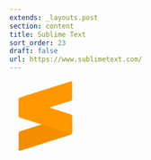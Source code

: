 ```yaml
---
extends: _layouts.post
section: content
title: Sublime Text
sort_order: 23
draft: false
url: https://www.sublimetext.com/
---
```

<svg xmlns="http://www.w3.org/2000/svg" viewBox="0 0 128 128" width="128" height="128"><defs><linearGradient gradientTransform="matrix(3.08228 -10.3064 8.72379 3.56577 19.84 42.498)" gradientUnits="userSpaceOnUse" x2="1"><stop offset="0" stop-color="#ff9700"/><stop offset=".53" stop-color="#f48e00"/><stop offset="1" stop-color="#ce6e00"/></linearGradient></defs><g clip-rule="evenodd" fill-rule="evenodd" stroke-linejoin="round" stroke-miterlimit="1.414"><path d="M35.995 26.563c0-.548-.405-.864-.902-.707L.902 36.698c-.498.158-.902.731-.902 1.278v11.081c0 .548.404.865.902.707l34.191-10.841c.497-.158.902-.731.902-1.279z" fill="#f48e00" transform="translate(16.385 -5.932) scale(2.64528)"/><path d="M16.385 63.4c0 1.45 1.069 2.966 2.386 3.384l90.458 28.683c1.317.418 2.386-.42 2.386-1.868V64.284c0-1.447-1.069-2.963-2.386-3.38L18.771 32.22c-1.317-.418-2.386.418-2.386 1.867z" fill="#ff9800"/><path d="M111.602 4.101c0-1.45-1.071-2.288-2.386-1.87L18.77 30.91c-1.317.418-2.386 1.933-2.386 3.383v29.312c0 1.45 1.069 2.286 2.386 1.87l90.445-28.68c1.315-.418 2.386-1.933 2.386-3.38z" fill="#ff9800"/></g></svg>
